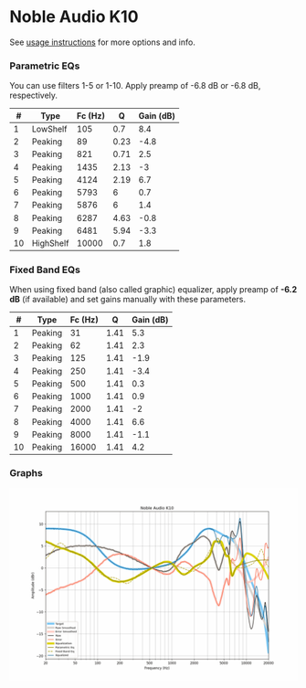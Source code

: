 # Noble Audio K10
See [usage instructions](https://github.com/jaakkopasanen/AutoEq#usage) for more options and info.

### Parametric EQs
You can use filters 1-5 or 1-10. Apply preamp of -6.8 dB or -6.8 dB, respectively.

|   # | Type      |   Fc (Hz) |    Q |   Gain (dB) |
|-----|-----------|-----------|------|-------------|
|   1 | LowShelf  |       105 | 0.7  |         8.4 |
|   2 | Peaking   |        89 | 0.23 |        -4.8 |
|   3 | Peaking   |       821 | 0.71 |         2.5 |
|   4 | Peaking   |      1435 | 2.13 |        -3   |
|   5 | Peaking   |      4124 | 2.19 |         6.7 |
|   6 | Peaking   |      5793 | 6    |         0.7 |
|   7 | Peaking   |      5876 | 6    |         1.4 |
|   8 | Peaking   |      6287 | 4.63 |        -0.8 |
|   9 | Peaking   |      6481 | 5.94 |        -3.3 |
|  10 | HighShelf |     10000 | 0.7  |         1.8 |

### Fixed Band EQs
When using fixed band (also called graphic) equalizer, apply preamp of **-6.2 dB** (if available) and set gains manually with these parameters.

|   # | Type    |   Fc (Hz) |    Q |   Gain (dB) |
|-----|---------|-----------|------|-------------|
|   1 | Peaking |        31 | 1.41 |         5.3 |
|   2 | Peaking |        62 | 1.41 |         2.3 |
|   3 | Peaking |       125 | 1.41 |        -1.9 |
|   4 | Peaking |       250 | 1.41 |        -3.4 |
|   5 | Peaking |       500 | 1.41 |         0.3 |
|   6 | Peaking |      1000 | 1.41 |         0.9 |
|   7 | Peaking |      2000 | 1.41 |        -2   |
|   8 | Peaking |      4000 | 1.41 |         6.6 |
|   9 | Peaking |      8000 | 1.41 |        -1.1 |
|  10 | Peaking |     16000 | 1.41 |         4.2 |

### Graphs
![](./Noble%20Audio%20K10.png)
